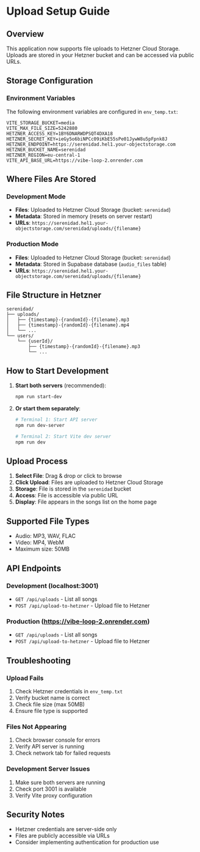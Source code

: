 # Upload Setup Guide

## Overview
This application now supports file uploads to Hetzner Cloud Storage. Uploads are stored in your Hetzner bucket and can be accessed via public URLs.

## Storage Configuration

### Environment Variables
The following environment variables are configured in `env_temp.txt`:

```
VITE_STORAGE_BUCKET=media
VITE_MAX_FILE_SIZE=5242880
HETZNER_ACCESS_KEY=1BY6DNARWDPSQT4DXA18
HETZNER_SECRET_KEY=ieGy5o6biNPCc09iKbE55sPe01JywW8u5pFpnk8J
HETZNER_ENDPOINT=https://serenidad.hel1.your-objectstorage.com
HETZNER_BUCKET_NAME=serenidad
HETZNER_REGION=eu-central-1
VITE_API_BASE_URL=https://vibe-loop-2.onrender.com
```

## Where Files Are Stored

### Development Mode
- **Files**: Uploaded to Hetzner Cloud Storage (bucket: `serenidad`)
- **Metadata**: Stored in memory (resets on server restart)
- **URLs**: `https://serenidad.hel1.your-objectstorage.com/serenidad/uploads/{filename}`

### Production Mode
- **Files**: Uploaded to Hetzner Cloud Storage (bucket: `serenidad`)
- **Metadata**: Stored in Supabase database (`audio_files` table)
- **URLs**: `https://serenidad.hel1.your-objectstorage.com/serenidad/uploads/{filename}`

## File Structure in Hetzner
```
serenidad/
├── uploads/
│   ├── {timestamp}-{randomId}-{filename}.mp3
│   ├── {timestamp}-{randomId}-{filename}.mp4
│   └── ...
└── users/
    └── {userId}/
        ├── {timestamp}-{randomId}-{filename}.mp3
        └── ...
```

## How to Start Development

1. **Start both servers** (recommended):
   ```bash
   npm run start-dev
   ```

2. **Or start them separately**:
   ```bash
   # Terminal 1: Start API server
   npm run dev-server
   
   # Terminal 2: Start Vite dev server
   npm run dev
   ```

## Upload Process

1. **Select File**: Drag & drop or click to browse
2. **Click Upload**: Files are uploaded to Hetzner Cloud Storage
3. **Storage**: File is stored in the `serenidad` bucket
4. **Access**: File is accessible via public URL
5. **Display**: File appears in the songs list on the home page

## Supported File Types
- Audio: MP3, WAV, FLAC
- Video: MP4, WebM
- Maximum size: 50MB

## API Endpoints

### Development (localhost:3001)
- `GET /api/uploads` - List all songs
- `POST /api/upload-to-hetzner` - Upload file to Hetzner

### Production (https://vibe-loop-2.onrender.com)
- `GET /api/uploads` - List all songs
- `POST /api/upload-to-hetzner` - Upload file to Hetzner

## Troubleshooting

### Upload Fails
1. Check Hetzner credentials in `env_temp.txt`
2. Verify bucket name is correct
3. Check file size (max 50MB)
4. Ensure file type is supported

### Files Not Appearing
1. Check browser console for errors
2. Verify API server is running
3. Check network tab for failed requests

### Development Server Issues
1. Make sure both servers are running
2. Check port 3001 is available
3. Verify Vite proxy configuration

## Security Notes
- Hetzner credentials are server-side only
- Files are publicly accessible via URLs
- Consider implementing authentication for production use 